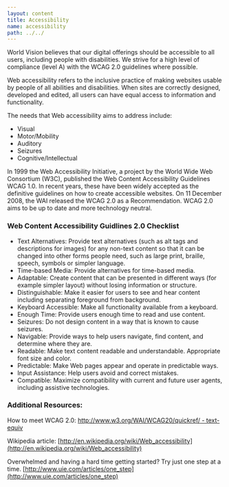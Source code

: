 ```yaml
---
layout: content
title: Accessibility
name: accessibility
path: ../../
---
```

World Vision believes that our digital offerings should be accessible to all users, including people with disabilities.  We strive for a high level of compliance (level A) with the WCAG 2.0 guidelines where possible.


Web accessibility refers to the inclusive practice of making websites usable by people of all abilities and disabilities. When sites are correctly designed, developed and edited, all users can have equal access to information and functionality.

The needs that Web accessibility aims to address include:
* Visual
* Motor/Mobility
* Auditory
* Seizures
* Cognitive/Intellectual

In 1999 the Web Accessibility Initiative, a project by the World Wide Web Consortium (W3C), published the Web Content Accessibility Guidelines WCAG 1.0. In recent years, these have been widely accepted as the definitive guidelines on how to create accessible websites.  On 11 December 2008, the WAI released the WCAG 2.0 as a Recommendation. WCAG 2.0 aims to be up to date and more technology neutral.

### Web Content Accessibility Guidlines 2.0 Checklist
* Text Alternatives: Provide text alternatives (such as alt tags and descriptions for images) for any non-text content so that it can be changed into other forms people need, such as large print, braille, speech, symbols or simpler language.
* Time-based Media: Provide alternatives for time-based media.
* Adaptable: Create content that can be presented in different ways (for example simpler layout) without losing information or structure.
* Distinguishable: Make it easier for users to see and hear content including separating foreground from background.
* Keyboard Accessible: Make all functionality available from a keyboard.
* Enough Time: Provide users enough time to read and use content.
* Seizures: Do not design content in a way that is known to cause seizures.
* Navigable: Provide ways to help users navigate, find content, and determine where they are.
* Readable: Make text content readable and understandable. Appropriate font size and color.
* Predictable: Make Web pages appear and operate in predictable ways.
* Input Assistance: Help users avoid and correct mistakes.
* Compatible: Maximize compatibility with current and future user agents, including assistive technologies.

### Additional Resources:

How to meet WCAG 2.0: [http://www.w3.org/WAI/WCAG20/quickref/ - text-equiv](http://www.w3.org/WAI/WCAG20/quickref/#text-equiv)

Wikipedia article: [http://en.wikipedia.org/wiki/Web_accessibility](http://en.wikipedia.org/wiki/Web_accessibility)

Overwhelmed and having a hard time getting started?  Try just one step at a time.
[http://www.uie.com/articles/one_step](http://www.uie.com/articles/one_step)
